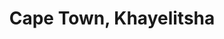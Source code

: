 ---
title: Cape Town, Khayelitsha
url: /cape-town-khayelitsha/
latitude: -34.041
longitude: 18.698
---